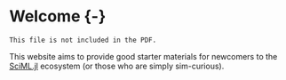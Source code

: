 # Welcome {-}

```{=comment}
This file is not included in the PDF.
```

This website aims to provide good starter materials for newcomers to the
[SciML.jl](https://sciml.ai/) ecosystem (or those who are simply sim-curious).

